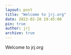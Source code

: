 ```yaml
---
layout: post
title: "Welcome to jrj.org"
date: 2022-02-20 19:45:00
pin: true
author: jrj
archive: true
---
```

Welcome to jrj.org
